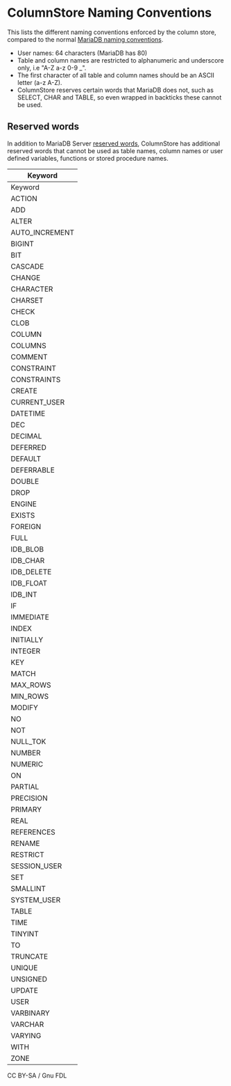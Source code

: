 
# ColumnStore Naming Conventions

This lists the different naming conventions enforced by the column store, compared to the normal [MariaDB naming conventions](https://app.gitbook.com/s/SsmexDFPv2xG2OTyO5yV/reference/sql-statements-and-structure/sql-language-structure/identifier-names).


* User names: 64 characters (MariaDB has 80)
* Table and column names are restricted to alphanumeric and underscore only, i.e "A-Z a-z 0-9 _".
* The first character of all table and column names should be an ASCII letter (a-z A-Z).
* ColumnStore reserves certain words that MariaDB does not, such as SELECT, CHAR and TABLE, so even wrapped in backticks these cannot be used.


## Reserved words


In addition to MariaDB Server [reserved words](https://app.gitbook.com/s/SsmexDFPv2xG2OTyO5yV/reference/sql-statements-and-structure/sql-language-structure/reserved-words), ColumnStore has additional reserved words that cannot be used as table names, column names or user defined variables, functions or stored procedure names.



| Keyword |
| --- |
| Keyword |
| ACTION |
| ADD |
| ALTER |
| AUTO_INCREMENT |
| BIGINT |
| BIT |
| CASCADE |
| CHANGE |
| CHARACTER |
| CHARSET |
| CHECK |
| CLOB |
| COLUMN |
| COLUMNS |
| COMMENT |
| CONSTRAINT |
| CONSTRAINTS |
| CREATE |
| CURRENT_USER |
| DATETIME |
| DEC |
| DECIMAL |
| DEFERRED |
| DEFAULT |
| DEFERRABLE |
| DOUBLE |
| DROP |
| ENGINE |
| EXISTS |
| FOREIGN |
| FULL |
| IDB_BLOB |
| IDB_CHAR |
| IDB_DELETE |
| IDB_FLOAT |
| IDB_INT |
| IF |
| IMMEDIATE |
| INDEX |
| INITIALLY |
| INTEGER |
| KEY |
| MATCH |
| MAX_ROWS |
| MIN_ROWS |
| MODIFY |
| NO |
| NOT |
| NULL_TOK |
| NUMBER |
| NUMERIC |
| ON |
| PARTIAL |
| PRECISION |
| PRIMARY |
| REAL |
| REFERENCES |
| RENAME |
| RESTRICT |
| SESSION_USER |
| SET |
| SMALLINT |
| SYSTEM_USER |
| TABLE |
| TIME |
| TINYINT |
| TO |
| TRUNCATE |
| UNIQUE |
| UNSIGNED |
| UPDATE |
| USER |
| VARBINARY |
| VARCHAR |
| VARYING |
| WITH |
| ZONE |




CC BY-SA / Gnu FDL

